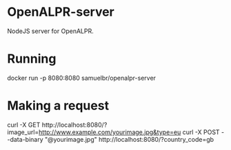 # OpenALPR-server
NodeJS server for OpenALPR.

# Running
docker run -p 8080:8080 samuelbr/openalpr-server

# Making a request
curl -X GET http://localhost:8080/?image_url=http://www.example.com/yourimage.jpg&type=eu
curl -X POST --data-binary "@yourimage.jpg" http://localhost:8080/?country_code=gb
